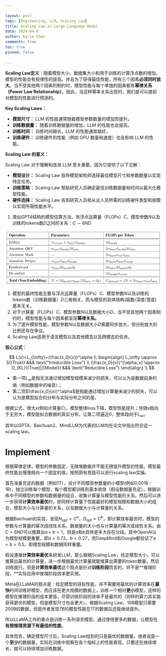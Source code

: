 ```yaml
---

layout: post
tags: [Engineering, LLM, Scaling Law]
title: Scaling Law in Large Language Model
date: 2024-04-8
author: Kyrie Chen
comments: true
toc: true
pinned: false

---
```


**Scaling Law定义**：随着模型大小、数据集大小和用于训练的计算浮点数的增加，模型的性能会有规律性的提高。并且为了获得最佳性能，所有三个因素**必须同时放大**。当不受其他两个因素的制约时，模型性能与每个单独的因素都有**幂律关系（Power Law Relationship）**。因此，当这种幂率关系出现时，我们是可以提前对模型的性能进行预测的。

**Key Scaling Laws：**

- **模型尺寸：** LLM 的性能通常随着模型参数数量的增加而提升。
- **训练数据量：** 随着训练数据量的增加，LLM 的性能也会提高。
- **训练时间：** 训练时间越长，LLM 的性能通常越好。
- **训练硬件：** 训练硬件的性能（例如 GPU 数量和速度）也会影响 LLM 的性能。

**Scaling Law 的意义：**

Scaling Law 对于理解和改进 LLM 至关重要，因为它提供了以下见解：

- **模型设计：** Scaling Law 指导模型架构师选择最佳模型尺寸和参数数量以实现特定任务。
- **训练策略：** Scaling Law 帮助研究人员确定最佳训练数据量和时间以最大化模型性能。
- **硬件选择：** Scaling Law 告知研究人员和从业人员所需的训练硬件类型和规模以实现所需性能水平。

1. 类似GPT4结构的模型估算方法，有浮点运算量（FLOPs）$C$、模型参数$N$以及训练的tokens数$D$之间的关系：$C \sim 6ND$

![](https://raw.githubusercontent.com/kakack/kakack.github.io/master/_images/240409-1.jpg)

1. 模型的最终性能主要与浮点运算量（FLOPs）$C$、模型参数$N$以及训练的tokens数（训练数据量）$D$三者相关，而与模型的具体结构(层数/深度/宽度)基本无关。
2. 对于计算量（FLOPs）$C$、模型参数$N$以及数据大小$D$，当不受其他两个因素制约时，模型性能与每个因素都呈现**幂律关系。**
3. 为了提升模型性能，模型参数$N$以及数据大小$D$需要同步放大，但分别放大的比例还存在争议。
4. Scaling Law适用于语言模型以及其他模态以及跨模态的任务。

**核心公式**：

$$
L(x)=L_{\infty}+(\frac{x_0}{x})^\alpha \\ \begin{align} L_\infty \approx S({True}) &&& \text{"Irreducible Loss"} \\ (\frac{x_0}{x})^{\alpha_x} \approx D_{KL}({True}||{Model}) &&& \text{"Reducible Loss"}  \end{align} \\ 
$$

- 第一项$L_\infty$是指无法通过增加模型规模来减少的损失，可以认为是数据自身的熵（例如数据中的噪音）；
- 第二项$(\frac{x_0}{x})^\alpha$是指能通过增加计算量来减少的损失，可以认为是模型拟合的分布与实际分布之间的差。

根据公式，增大$x$(例如计算量$C$)，模型整体loss下降，模型性能提升；伴随$x$趋向于无穷大，模型能拟合数据的真实分布，让第二项逼近0，整体趋向于$L_\infty$。

其中以GPT4、Baichuan2、MindLLM为代表的LLM均在论文中指出符合这一scaling law。

# Implement

根据幂律定律，模型的参数固定，无限堆数据并不能无限提升模型的性能，模型最终性能会慢慢趋向一个固定的值。按照原有思路可以进行scaling law实操。

首先准备充足的数据（例如1T），设计不同模型参数量的小模型(例如0.001B - 1B)，独立训练每个模型，每个模型都训练到基本收敛（假设数据量充足）。根据训练中不同模型的参数和数据量的组合，收集计算量与模型性能的关系。然后可以进一步获得**计算效率最优**时，即同样计算量下性能最好的模型规模和数据大小的组合，模型大小与计算量的关系，以及数据大小与计算量的关系。

根据Baichuan的实验，发现$N_{opt} \varpropto C^a$，$D_{opt} \varpropto C^b$，即计算效率最优时，模型的参数与计算量的幂次成线性关系，数据量的大小也与计算量的幂次成线性关系。由$C=6ND$可以推算出$a+b=1$，但是$a$和$b$具体是多大存在分歧。其中OpenAI认为模型规模更重要，即$a=0.73，b=0.27$，而DeepMind和Google都验证了$a=b=0.5$，即模型规模和数据同样重要。

假设遵循**计算效率最优**来研发LLM，那么根据Scaling Law，给定模型大小，可以推算出最优的计算量，进一步根据最优计算量就能推算出需要的token数量，然后训练就行。但是**计算效率最优**这个观点是针对**训练阶段**而言的，并不是**推理阶段，**实际应用中推理阶段效率更实用。

Meta在LLaMA的观点是：给定模型的目标性能，并不需要用最优的计算效率在**最快**时间训练好模型，而应该在更大规模的数据上，训练一个相对**更小**模型，这样的模型在推理阶段的成本更低，尽管训练阶段的效率不是最优的（同样的算力其实能获得更优的模型，但是模型尺寸也会更大）。根据Scaling Law，10B模型只需要200B的数据，但是作者发现7B的模型性能在1T的数据后还能继续提升。

所以LLaMA工作的重点是训练一系列语言模型，通过使用更多的数据，让模型在**有限推理资源下有最佳的性能**。

具体而言，确定模型尺寸后，Scaling Law给到的只是最优的数据量，或者说是一个**至少**的数据量，实际在训练中观察在各个指标上的性能表现，只要还在继续增长，就可以持续增加训练数据。
